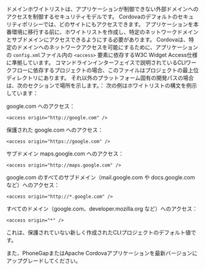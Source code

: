 
ドメインホワイトリストは、アプリケーションが制御できない外部ドメインへのアクセスを制御するセキュリティモデルです。 Cordovaのデフォルトのセキュリティポリシーでは、どのサイトにもアクセスできます。 アプリケーションを本番環境に移行する前に、ホワイトリストを作成し、特定のネットワークドメインとサブドメインにアクセスできるようにする必要があります。
Cordovaは、特定のドメインへのネットワークアクセスを可能にするために、アプリケーションの `config.xml`ファイル内の `<access>` 要素に依存するW3C Widget Access仕様に準拠しています。 コマンドラインインターフェイスで説明されているCLIワークフローに依存するプロジェクトの場合、このファイルはプロジェクトの最上位ディレクトリにあります。 それ以外のプラットフォーム固有の開発パスの場合は、次のセクションで場所を示します。：
次の例はホワイトリストの構文を例示しています：

google.com へのアクセス：

    <access origin="http://google.com" />

保護された google.com へのアクセス：

    <access origin="https://google.com" />

サブドメイン maps.google.com へのアクセス：

    <access origin="http://maps.google.com" />

google.com のすべてのサブドメイン（mail.google.com や docs.google.com など）へのアクセス：

    <access origin="http://*.google.com" />

すべてのドメイン（google.com、developer.mozilla.org など）へのアクセス：

    <access origin="*" />

これは、保護されていない新しく作成されたCLIプロジェクトのデフォルト値です。

また、PhoneGapまたはApache Cordovaアプリケーションを最新バージョンにアップグレードしてください。
